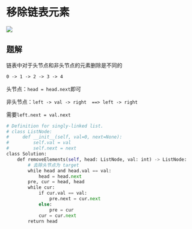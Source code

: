 # 移除链表元素

![](Pasted%20image%2020221211052227.png)

## 题解

链表中对于头节点和非头节点的元素删除是不同的

```txt
0 -> 1 -> 2 -> 3 -> 4
```

头节点：`head = head.next`即可

非头节点：`left -> val -> right  ==> left -> right`

需要`left.next = val.next`

```python
# Definition for singly-linked list.
# class ListNode:
#     def __init__(self, val=0, next=None):
#         self.val = val
#         self.next = next
class Solution:
	def removeElements(self, head: ListNode, val: int) -> ListNode:
		# 去除头节点为 target
		while head and head.val == val:
			head = head.next
		pre, cur = head, head
		while cur:
			if cur.val == val:
				pre.next = cur.next
			else:
				pre = cur
			cur = cur.next
		return head
```